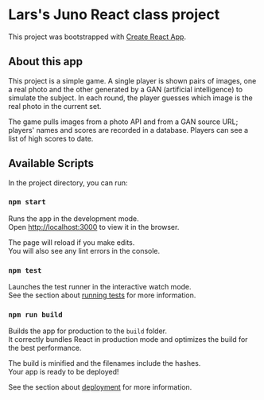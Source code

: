 # Lars's Juno React class project

This project was bootstrapped with [Create React App](https://github.com/facebook/create-react-app).

## About this app

This project is a simple game. A single player is shown pairs of images, one a real photo and the other generated by a GAN (artificial intelligence) to simulate the subject. In each round, the player guesses which image is the real photo in the current set.

The game pulls images from a photo API and from a GAN source URL; players' names and scores are recorded in a database. Players can see a list of high scores to date.

## Available Scripts

In the project directory, you can run:

### `npm start`

Runs the app in the development mode.\
Open [http://localhost:3000](http://localhost:3000) to view it in the browser.

The page will reload if you make edits.\
You will also see any lint errors in the console.

### `npm test`

Launches the test runner in the interactive watch mode.\
See the section about [running tests](https://facebook.github.io/create-react-app/docs/running-tests) for more information.

### `npm run build`

Builds the app for production to the `build` folder.\
It correctly bundles React in production mode and optimizes the build for the best performance.

The build is minified and the filenames include the hashes.\
Your app is ready to be deployed!

See the section about [deployment](https://facebook.github.io/create-react-app/docs/deployment) for more information.

